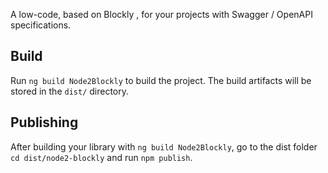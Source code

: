 A low-code, based on Blockly , for your projects with Swagger / OpenAPI specifications.

## Build

Run `ng build Node2Blockly` to build the project. The build artifacts will be stored in the `dist/` directory.

## Publishing

After building your library with `ng build Node2Blockly`, go to the dist folder `cd dist/node2-blockly` and run `npm publish`.


